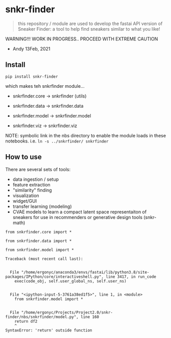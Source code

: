 # snkr-finder
> this repository / module are used to develop the fastai API version of Sneaker Finder:  a tool to help find sneakers similar to what you like!


WARNING!!!  WORK IN PROGRESS.. PROCEED WITH EXTREME CAUTION 

- Andy 13Feb, 2021

## Install

`pip install snkr-finder`

which makes teh snkrfinder module...

- snkrfinder.core -> snkrfinder (utils)

- snkrfinder.data -> snkrfinder.data

- snkrfinder.model -> snkrfinder.model

- snkrfinder.viz -> snkrfinder.viz



NOTE:  symbolic link in the nbs directory to enable the module loads in these notebooks.  i.e. `ln -s ../snkrfinder/ snkrfinder`

## How to use

There are several sets of tools:

- data ingestion / setup
- feature extraction
- "similarity" finding
- visualization
- widget/GUI
- transfer learning  (modeling)
- CVAE models to learn a compact latent space representaiton of sneakers for use in recommenders or generative design tools (snkr-math)

```
from snkrfinder.core import *
```

```
from snkrfinder.data import *
```

```
from snkrfinder.model import *
```


    Traceback (most recent call last):


      File "/home/ergonyc/anaconda3/envs/fastai/lib/python3.8/site-packages/IPython/core/interactiveshell.py", line 3417, in run_code
        exec(code_obj, self.user_global_ns, self.user_ns)


      File "<ipython-input-5-3761a38ed1f5>", line 1, in <module>
        from snkrfinder.model import *


      File "/home/ergonyc/Projects/Project2.0/snkr-finder/nbs/snkrfinder/model.py", line 160
        return df2
        ^
    SyntaxError: 'return' outside function


